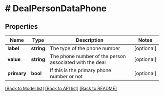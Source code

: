 # # DealPersonDataPhone

## Properties

Name | Type | Description | Notes
------------ | ------------- | ------------- | -------------
**label** | **string** | The type of the phone number | [optional]
**value** | **string** | The phone number of the person associated with the deal | [optional]
**primary** | **bool** | If this is the primary phone number or not | [optional]

[[Back to Model list]](../../README.md#models) [[Back to API list]](../../README.md#endpoints) [[Back to README]](../../README.md)
